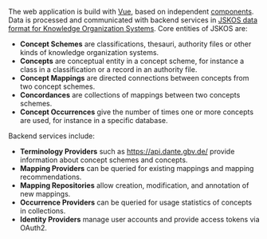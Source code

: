 The web application is build with [Vue](https://vuejs.org/), based on independent [components](#components). Data is processed and communicated with backend services in [JSKOS data format for Knowledge Organization Systems](https://gbv.github.io/jskos/). Core entities of JSKOS are:

* **Concept Schemes** are classifications, thesauri, authority files or other kinds of knowledge organization systems.
* **Concepts** are conceptual entity in a concept scheme, for instance a class in a classification or a record in an authority file.
* **Concept Mappings** are directed connections between concepts from two concept schemes.
* **Concordances** are collections of mappings between two concepts schemes.
* **Concept Occurrences** give the number of times one or more concepts are used, for instance in a specific database.

Backend services include:

* **Terminology Providers** such as <https://api.dante.gbv.de/> provide
  information about concept schemes and concepts.
* **Mapping Providers** can be queried for existing mappings and mapping recommendations.
* **Mapping Repositories** allow creation, modification, and annotation of new mappings.
* **Occurrence Providers** can be queried for usage statistics of concepts in collections.
* **Identity Providers** manage user accounts and provide access tokens via OAuth2.
